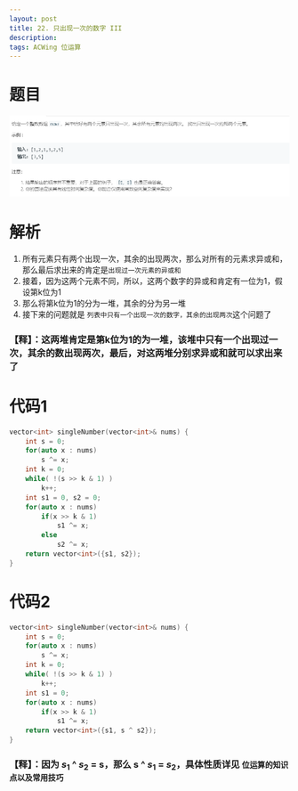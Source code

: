 ```yaml
---
layout: post
title: 22. 只出现一次的数字 III
description: 
tags: ACWing 位运算
---
```

# 题目
![](/images/posts/acwing/3.png)

# 解析
1. 所有元素只有两个出现一次，其余的出现两次，那么对所有的元素求异或和，那么最后求出来的肯定是`出现过一次元素的异或和`
2. 接着，因为这两个元素不同，所以，这两个数字的异或和肯定有一位为1，假设第k位为1
3. 那么将第k位为1的分为一堆，其余的分为另一堆
4. 接下来的问题就是 `列表中只有一个出现一次的数字，其余的出现两次`这个问题了
### 【释】：这两堆肯定是第k位为1的为一堆，该堆中只有一个出现过一次，其余的数出现两次，最后，对这两堆分别求异或和就可以求出来了

# 代码1
```cpp
vector<int> singleNumber(vector<int>& nums) {
    int s = 0;
    for(auto x : nums)
        s ^= x;
    int k = 0;
    while( !(s >> k & 1) )
        k++;
    int s1 = 0, s2 = 0;
    for(auto x : nums)
        if(x >> k & 1)
            s1 ^= x;
        else
            s2 ^= x;
    return vector<int>({s1, s2});
}
```

# 代码2
```cpp
vector<int> singleNumber(vector<int>& nums) {
    int s = 0;
    for(auto x : nums)
        s ^= x;
    int k = 0;
    while( !(s >> k & 1) )
        k++;
    int s1 = 0;
    for(auto x : nums)
        if(x >> k & 1)
            s1 ^= x;
    return vector<int>({s1, s ^ s2});
}
```
### 【释】：因为 $s_1$ ^ $s_2$  = s，那么 s ^ $s_1$ = $s_2$，具体性质详见 `位运算的知识点以及常用技巧`